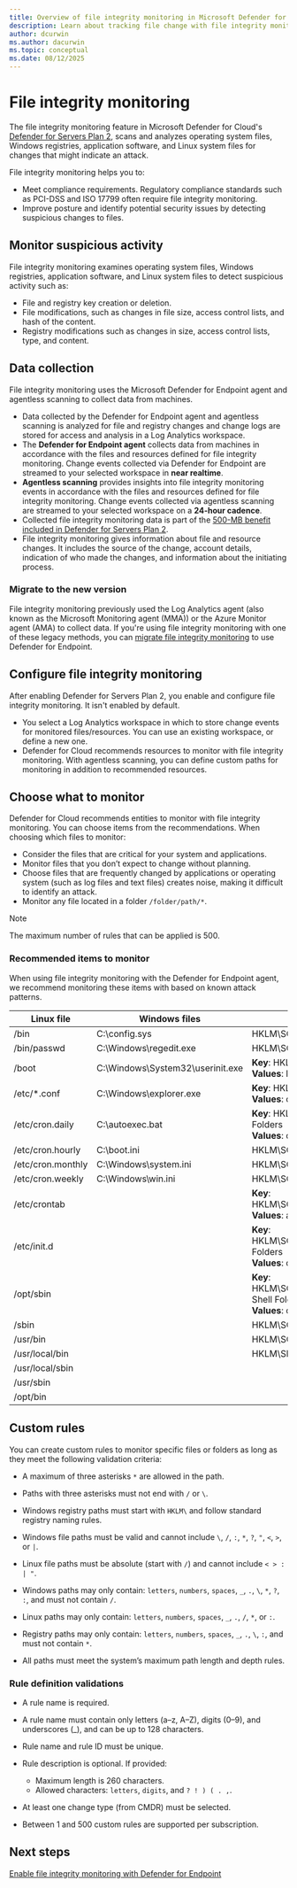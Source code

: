 ```yaml
---
title: Overview of file integrity monitoring in Microsoft Defender for Cloud
description: Learn about tracking file change with file integrity monitoring in Microsoft Defender for Cloud.
author: dcurwin
ms.author: dacurwin
ms.topic: conceptual
ms.date: 08/12/2025
---
```


# File integrity monitoring

The file integrity monitoring feature in Microsoft Defender for Cloud's [Defender for Servers Plan 2](plan-defender-for-servers-select-plan.md), scans and analyzes operating system files, Windows registries, application software, and Linux system files for changes that might indicate an attack. 

File integrity monitoring helps you to:

- Meet compliance requirements. Regulatory compliance standards such as PCI-DSS and ISO 17799 often require file integrity monitoring.
- Improve posture and identify potential security issues by detecting suspicious changes to files.

## Monitor suspicious activity

File integrity monitoring examines operating system files, Windows registries, application software, and Linux system files to detect suspicious activity such as:

- File and registry key creation or deletion.
- File modifications, such as changes in file size, access control lists, and hash of the content.
- Registry modifications such as changes in size, access control lists, type, and content.

## Data collection

File integrity monitoring uses the Microsoft Defender for Endpoint agent and agentless scanning to collect data from machines.

- Data collected by the Defender for Endpoint agent and agentless scanning is analyzed for file and registry changes and change logs are stored for access and analysis in a Log Analytics workspace.
- The **Defender for Endpoint agent** collects data from machines in accordance with the files and resources defined for file integrity monitoring. Change events collected via Defender for Endpoint are streamed to your selected workspace in **near realtime**.
- **Agentless scanning** provides insights into file integrity monitoring events in accordance with the files and resources defined for file integrity monitoring. Change events collected via agentless scanning are streamed to your selected workspace on a **24-hour cadence**.
- Collected file integrity monitoring data is part of the [500-MB benefit included in Defender for Servers Plan 2](data-ingestion-benefit.md).
- File integrity monitoring gives information about file and resource changes. It includes the source of the change, account details, indication of who made the changes, and information about the initiating process.

### Migrate to the new version

File integrity monitoring previously used the Log Analytics agent (also known as the Microsoft Monitoring agent (MMA)) or the Azure Monitor agent (AMA) to collect data. If you're using file integrity monitoring with one of these legacy methods, you can [migrate file integrity monitoring](migrate-file-integrity-monitoring.md) to use Defender for Endpoint.

## Configure file integrity monitoring

After enabling Defender for Servers Plan 2, you enable and configure file integrity monitoring. It isn't enabled by default.

- You select a Log Analytics workspace in which to store change events for monitored files/resources. You can use an existing workspace, or define a new one.
- Defender for Cloud recommends resources to monitor with file integrity monitoring. With agentless scanning, you can define custom paths for monitoring in addition to recommended resources.

## Choose what to monitor

Defender for Cloud recommends entities to monitor with file integrity monitoring. You can choose items from the recommendations. When choosing which files to monitor:

- Consider the files that are critical for your system and applications.
- Monitor files that you don’t expect to change without planning.
- Choose files that are frequently changed by applications or operating system (such as log files and text files) creates noise, making it difficult to identify an attack.
- Monitor any file located in a folder `/folder/path/*`.

> [!NOTE]
> The maximum number of rules that can be applied is 500.

### Recommended items to monitor

When using file integrity monitoring with the Defender for Endpoint agent, we recommend monitoring these items with based on known attack patterns.

| **Linux file**    | **Windows files**                | **Windows registry keys (HKEY_LOCAL_MACHINE)**               |
| ----------------- | -------------------------------- | ------------------------------------------------------------ |
| /bin              | C:\config.sys                    | HKLM\SOFTWARE\Microsoft\Cryptography\OID\*                   |
| /bin/passwd       | C:\Windows\regedit.exe           | HKLM\SOFTWARE\WOW6432Node\Microsoft\Cryptography\OID\*       |
| /boot             | C:\Windows\System32\userinit.exe | **Key**: HKLM\SOFTWARE\Microsoft\Windows NT\CurrentVersion\Windows<br/>**Values**: loadappinit_dlls, appinit_dlls, iconservicelib |
| /etc/*.conf       | C:\Windows\explorer.exe          | **Key**: HKLM\SOFTWARE\Microsoft\Windows\CurrentVersion\Explorer\Shell Folders<br/>**Values**: common startup, startup |
| /etc/cron.daily   | C:\autoexec.bat                  | **Key**: HKLM\SOFTWARE\Microsoft\Windows\CurrentVersion\Explorer\User Shell Folders<br/> **Values**: common startup, startup |
| /etc/cron.hourly  | C:\boot.ini                      | HKLM\SOFTWARE\Microsoft\Windows\CurrentVersion\Run           |
| /etc/cron.monthly | C:\Windows\system.ini            | HKLM\SOFTWARE\Microsoft\Windows\CurrentVersion\RunOnce       |
| /etc/cron.weekly  | C:\Windows\win.ini               | HKLM\SOFTWARE\Microsoft\Windows\CurrentVersion\RunServicesOnce |
| /etc/crontab      |                                  | **Key**: HKLM\SOFTWARE\WOW6432Node\Microsoft\Windows\NT\CurrentVersion\Windows <br/>**Values**: appinit_dlls, loadappinit_dlls |
| /etc/init.d       |                                  | **Key**: HKLM\SOFTWARE\WOW6432Node\Microsoft\Windows\CurrentVersion\Explorer\Shell Folders <br/> **Values**: common startup, startup |
| /opt/sbin         |                                  | **Key**: HKLM\SOFTWARE\WOW6432Node\Microsoft\Windows\CurrentVersion\Explorer\User Shell Folders <br />**Values**: common startup, startup |
| /sbin             |                                  | HKLM\SOFTWARE\WOW6432Node\Microsoft\Windows\CurrentVersion\Run |
| /usr/bin          |                                  | HKLM\SOFTWARE\WOW6432Node\Microsoft\Windows\CurrentVersion\RunOnce |
| /usr/local/bin    |                                  | HKLM\SECURITY\POLICY\SECRETS                                 |
| /usr/local/sbin   |                                  |                                                              |
| /usr/sbin         |                                  |                                                              |
| /opt/bin          |                                  |                                                              |

## Custom rules

You can create custom rules to monitor specific files or folders as long as they meet the following validation criteria:

- A maximum of three asterisks `*` are allowed in the path.

- Paths with three asterisks must not end with `/` or `\`.

- Windows registry paths must start with `HKLM\` and follow standard registry naming rules.

- Windows file paths must be valid and cannot include `\`, `/`, `:`, `*`, `?`, `"`, `<`, `>`, or `|`.

- Linux file paths must be absolute (start with `/`) and cannot include `< > : | "`.

- Windows paths may only contain: `letters`, `numbers`, `spaces`, `_`, `.`, `\`, `*`, `?`, `:`, and must not contain `/`.

- Linux paths may only contain: `letters`, `numbers`, `spaces`, `_`, `.`, `/`, `*`, or `:`.

- Registry paths may only contain: `letters`, `numbers`, `spaces`, `_`, `.`, `\`, `:`, and must not contain `*`.

- All paths must meet the system’s maximum path length and depth rules.

### Rule definition validations

- A rule name is required.

- A rule name must contain only letters (a–z, A–Z), digits (0–9), and underscores (_), and can be up to 128 characters.

- Rule name and rule ID must be unique.

- Rule description is optional. If provided:

    - Maximum length is 260 characters.
    - Allowed characters: `letters`, `digits`, and `? ! ) ( . ,`.

- At least one change type (from CMDR) must be selected.

- Between 1 and 500 custom rules are supported per subscription.

## Next steps

[Enable file integrity monitoring with Defender for Endpoint](file-integrity-monitoring-enable-defender-endpoint.md)
